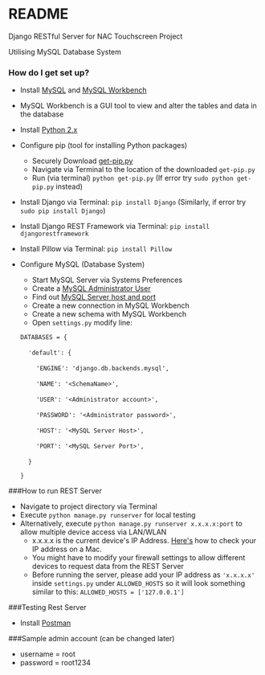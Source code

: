 # README #

Django RESTful Server for NAC Touchscreen Project

Utilising MySQL Database System

### How do I get set up?

* Install [MySQL](https://dev.mysql.com/downloads/mysql/) and [MySQL Workbench](https://dev.mysql.com/downloads/workbench/)

* MySQL Workbench is a GUI tool to view and alter the tables and data in the database

* Install [Python 2.x](https://www.python.org/downloads/)

* Configure pip (tool for installing Python packages)
    * Securely Download [get-pip.py](https://bootstrap.pypa.io/get-pip.py)
    * Navigate via Terminal to the location of the downloaded `get-pip.py`
    * Run (via terminal) ```python get-pip.py``` (If error try ```sudo python get-pip.py``` instead)

* Install Django via Terminal: ```pip install Django``` (Similarly, if error try ```sudo pip install Django```)

* Install Django REST Framework via Terminal: ```pip install djangorestframework```

* Install Pillow via Terminal: ```pip install Pillow```

* Configure MySQL (Database System)
    * Start MySQL Server via Systems Preferences
    * Create a [MySQL Administrator User](https://www.digitalocean.com/community/tutorials/how-to-create-a-new-user-and-grant-permissions-in-mysql)
    * Find out [MySQL Server host and port](http://stackoverflow.com/questions/4093603/how-do-i-find-out-my-mysql-url-host-port-and-username)
    * Create a new connection in MySQL Workbench
    * Create a new schema with MySQL Workbench
    * Open `settings.py` modify line:

    `DATABASES = {`

    &nbsp;&nbsp;&nbsp;&nbsp;`'default': {`

    &nbsp;&nbsp;&nbsp;&nbsp;&nbsp;&nbsp;&nbsp;&nbsp;`'ENGINE': 'django.db.backends.mysql',`

    &nbsp;&nbsp;&nbsp;&nbsp;&nbsp;&nbsp;&nbsp;&nbsp;`'NAME': '<SchemaName>',`

    &nbsp;&nbsp;&nbsp;&nbsp;&nbsp;&nbsp;&nbsp;&nbsp;`'USER': '<Administrator account>',`

    &nbsp;&nbsp;&nbsp;&nbsp;&nbsp;&nbsp;&nbsp;&nbsp;`'PASSWORD': '<Administrator password>',`

    &nbsp;&nbsp;&nbsp;&nbsp;&nbsp;&nbsp;&nbsp;&nbsp;`'HOST': '<MySQL Server Host>',`

    &nbsp;&nbsp;&nbsp;&nbsp;&nbsp;&nbsp;&nbsp;&nbsp;`'PORT': '<MySQL Server Port>',`

    &nbsp;&nbsp;&nbsp;&nbsp;`}`

    `}`

###How to run REST Server
* Navigate to project directory via Terminal
* Execute ```python manage.py runserver``` for local testing
* Alternatively, execute ```python manage.py runserver x.x.x.x:port```
to allow multiple device access via LAN/WLAN
    * x.x.x.x is the current device's IP Address. [Here's](http://www.wikihow.com/Find-Your-IP-Address-on-a-Mac) how to
     check your IP address on a Mac.
    * You might have to modify your firewall settings to allow different devices to request data from the REST Server
    * Before running the server, please add your IP address as ```'x.x.x.x'``` inside ```settings.py``` under ```ALLOWED_HOSTS``` so it will look something similar to this:
    ```ALLOWED_HOSTS = ['127.0.0.1']```

###Testing Rest Server
* Install [Postman](https://www.getpostman.com/apps)

###Sample admin account (can be changed later)
* username = root
* password = root1234